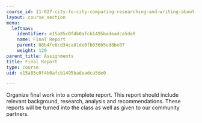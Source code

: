 ```yaml
---
course_id: 11-027-city-to-city-comparing-researching-and-writing-about-cities-new-orleans-spring-2011
layout: course_section
menu:
  leftnav:
    identifier: e15a85c0f4b0afcb1495badeadca5de0
    name: Final Report
    parent: 08b4fc6cd34ca81de0fb036b5ed8be07
    weight: 120
parent_title: Assignments
title: Final Report
type: course
uid: e15a85c0f4b0afcb1495badeadca5de0

---
```


Organize final work into a complete report. This report should include relevant background, research, analysis and recommendations. These reports will be turned into the class as well as given to our community partners.